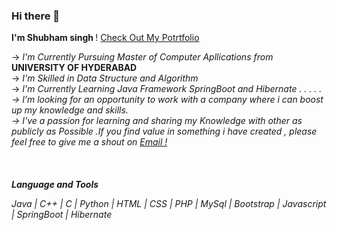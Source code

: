 
### Hi there 👋
 <b>I'm Shubham singh </b>! [Check Out My Potrtfolio ](https://shubmsingh.github.io/Shubhamsingh.github.io/)
 
 -> <i>I'm Currently Pursuing Master of Computer Apllications from </i><b>UNIVERSITY OF HYDERABAD</b>
 <br>
 -> <i>I'm Skilled in Data Structure and Algorithm</i>
 <br>
 -> <i>I'm Currently Learning Java Framework SpringBoot and Hibernate . . . . .
 <br>
 -> I’m looking for an opportunity to work with a company where i can boost up my knowledge and skills.
 <br>
 -> I've a passion for learning and sharing my Knowledge with other as publicly as Possible .If you find value in something i have created , 
     please feel free to give me a shout on [Email !](Shubhammcmt@gmail.com)  
 <br>
 <br>
 <br>
 <strong>Language and Tools</strong>
 <p>Java | C++  | C | Python | HTML | CSS | PHP | MySql | Bootstrap | Javascript | SpringBoot | Hibernate </p>
<!--
**shubmSingh/shubmSingh** is a ✨ _special_ ✨ repository because its `README.md` (this file) appears on your GitHub profile.

Here are some ideas to get you started:

- 🔭 I’m currently working on ...
- 🌱 I’m currently learning ...
- 👯 I’m looking to collaborate on ...
- 🤔 I’m looking for help with ...
- 💬 Ask me about ...
- 📫 How to reach me: ...
- 😄 Pronouns: ...
- ⚡ Fun fact: ...
-->
